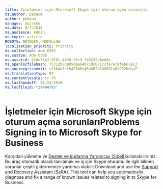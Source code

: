 ```yaml
---
title: İşletmeler için Microsoft Skype için oturum açma sorunları
ms.author: pebaum
author: pebaum
manager: mnirkhe
ms.date: 8/7/2018
ms.audience: Admin
ms.topic: article
ROBOTS: NOINDEX, NOFOLLOW
localization_priority: Priority
ms.collection: Adm_O365
ms.custom: Adm_O365
ms.assetid: 028e76e7-9701-4450-9fc9-f40232e8e68e
ms.openlocfilehash: 75312b7d909dee64b75dc071c2fe7e7dfab67913
ms.sourcegitcommit: e2864efcfb493b6e46b662b746661a61232bdba7
ms.translationtype: MT
ms.contentlocale: tr-TR
ms.lasthandoff: 01/24/2019
ms.locfileid: "29494793"
---
```

# <a name="problems-signing-in-to-microsoft-skype-for-business"></a><span data-ttu-id="d27dc-102">İşletmeler için Microsoft Skype için oturum açma sorunları</span><span class="sxs-lookup"><span data-stu-id="d27dc-102">Problems Signing in to Microsoft Skype for Business</span></span>

<span data-ttu-id="d27dc-p101">Karşıdan yükleme ve [Destek ve kurtarma Yardımcısı (Sibel)](https://diagnostics.outlook.com/#/)kullanabilirsiniz. Bu araç otomatik olarak tanılamak ve iş için Skype oturumu ile ilgili bilinen sorunlar çeşitli gidermenize yardımcı olabilir.</span><span class="sxs-lookup"><span data-stu-id="d27dc-p101">Download and use the [Support and Recovery Assistant (SaRA)](https://diagnostics.outlook.com/#/). This tool can help you automatically diagnose and fix a range of known issues related to signing in to Skype for Business.</span></span>
  

